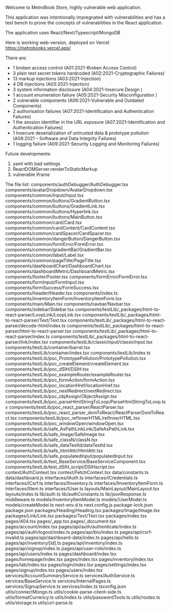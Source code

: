 Welcome to MetroBook Store, highly vulnerable web application.

This application was intentionally impregnated with vulnerabilities and has a test bench to prove the concepts of
vulnerabilities in the React application.

The application uses React/Next/Typescript/MongoDB

Here is working web-version, deployed on Vercel https://metrobooks.vercel.app/

There are:

* 1 broken access control (A01:2021-Broken Access Control)
* 3 plain text secret tokens hardcoded (A02:2021-Cryptographic Failures)
* 13 markup injections (A03:2021-Injection)
* 4 DB injections (A03:2021-Injection)
* 3 system information disclosure (A04:2021-Insecure Design )
* 1 account enumeration failure (A05:2021-Security Misconfiguration )
* 2 vulnerable components (A06:2021-Vulnerable and Outdated Components)
* 2 authorisation failures (A07:2021-Identification and Authentication Failures)
* 1 the session identifier in the URL exposure (A07:2021–Identification and Authentication Failures)
* 1 Insecure deserialization of untrusted data & prototype pollution (A08:2021 – Software and Data Integrity Failures)
* 1 logging failure (A09:2021-Security Logging and Monitoring Failures)

Future developments:

1. yaml with bad settings
2. ReactDOMServer.renderToStaticMarkup
3. vulnerable iframe

The file list:
components/authDebugger/AuthDebugger.tsx
components/avatarDropdown/AvatarDropdown.tsx
components/common/Input/Input.tsx
components/common/buttons/GradientButton.tsx
components/common/buttons/GradientLink.tsx
components/common/buttons/Hyperlink.tsx
components/common/buttons/MainButton.tsx
components/common/card/Card.tsx
components/common/cardContent/CardContent.tsx
components/common/cardSpacer/CardSpacer.tsx
components/common/dangerButton/DangerButton.tsx
components/common/formError/FormError.tsx
components/common/gradientBar/GradientBar.tsx
components/common/label/Label.tsx
components/common/pageTitle/PageTitle.tsx
components/dashboardChart/DashboardChart.tsx
components/dashboardMetric/DashboardMetric.tsx
components/footer/Footer.tsx
components/formError/FormError.tsx
components/formInput/FormInput.tsx
components/formSuccess/FormSuccess.tsx
components/header/Header.tsx
components/index.ts
components/inventoryItemForm/InventoryItemForm.tsx
components/main/Main.tsx
components/navbar/Navbar.tsx
components/sidebar/Sidebar.tsx
components/testLib/_packages/html-to-react-parser/LoopLink/LoopLink.tsx
components/testLib/_packages/html-to-react-parser/Text/Text.tsx
components/testLib/_packages/html-to-react-parser/decode-html/index.ts
components/testLib/_packages/html-to-react-parser/html-to-react-parser.tsx
components/testLib/_packages/html-to-react-parser/index.ts
components/testLib/_packages/html-to-react-parser/link/index.tsx
components/testLib/classicInput/classicInput.tsx
components/testLib/container/barrel.tsx
components/testLib/container/index.tsx
components/testLib/index.ts
components/testLib/poc_PrototypePollution/PrototypePollution.tsx
components/testLib/poc_createElement/createElement.tsx
components/testLib/poc_dSIH/DSIH.tsx
components/testLib/poc_exampleRouter/exampleRouter.tsx
components/testLib/poc_formAction/formAction.tsx
components/testLib/poc_locationHref/locationHref.tsx
components/testLib/poc_nextRedirect/nextRedirect.tsx
components/testLib/poc_objAssign/ObjectAssign.tsx
components/testLib/poc_parseHtmlStringToLoop/ParseHtmlStringToLoop.tsx
components/testLib/poc_react_parser/ReactParser.tsx
components/testLib/poc_react_parser_domToReact/ReactParserDomToReact.tsx
components/testLib/poc_refInnerHTML/refInnerHTML.tsx
components/testLib/poc_windowOpen/windowOpen.tsx
components/testLib/safe_AsPathLinkLink/SafeAsPathLink.tsx
components/testLib/safe_Image/SafeImage.tsx
components/testLib/safe_classN/classN.tsx
components/testLib/safe_dataTestId/dataTestId.tsx
components/testLib/safe_htmlAttr/HtmlAttr.tsx
components/testLib/safe_populatedInput/populatedInput.tsx
components/testLib/test_BaseService/BaseServiceComponent.tsx
components/testLib/test_dSIH_script/DSIHscript.tsx
context/AuthContext.tsx
context/FetchContext.tsx
data/constants.ts
data/dashboard.js
interfaces/IAuth.ts
interfaces/ICredentials.ts
interfaces/ICsrf.ts
interfaces/IInventory.ts
interfaces/IInventoryItemForm.ts
interfaces/IItem.ts
interfaces/IUser.ts
layouts/MainLayout/MainLayout.tsx
layouts/index.ts
lib/auth.ts
lib/authConstants.ts
lib/jsonResponse.ts
middleware.ts
models/InventoryItemModel.ts
models/UserModel.ts
models/createModel.ts
next-env.d.ts
next.config.js
package-lock.json
package.json
packages/Heading/Heading.tsx
packages/Image/Image.tsx
packages/Link/Link.tsx
packages/Text/Text.tsx
packages/index.tsx
pages/404.tsx
pages/_app.tsx
pages/_document.tsx
pages/account/index.tsx
pages/api/auth/authenticate/index.ts
pages/api/auth/logout/index.ts
pages/api/bio/index.ts
pages/api/csrf-invalid.ts
pages/api/dashboard-data/index.ts
pages/api/hello.ts
pages/api/inventory/[id].ts
pages/api/inventory/index.ts
pages/api/signup/index.ts
pages/api/user-role/index.ts
pages/api/users/index.ts
pages/dashboard/index.tsx
pages/homepage/index.tsx
pages/index.tsx
pages/inventory/index.tsx
pages/lab/index.tsx
pages/login/index.tsx
pages/settings/index.tsx
pages/signup/index.tsx
pages/users/index.tsx
services/AccountSummaryService.ts
services/AuthService.ts
services/BaseService.ts
services/InternalPages.ts
services/SignupService.ts
services/index.ts
tsconfig.json
utils/connectMongo.ts
utils/cookie-parse-client-side.ts
utils/formatCurrency.ts
utils/index.ts
utils/passwordTools.ts
utils/routes.ts
utils/storage.ts
utils/url-parse.ts